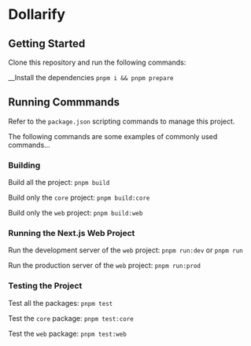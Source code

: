 # Dollarify

## Getting Started

Clone this repository and run the following commands:

\_\_Install the dependencies
`pnpm i && pnpm prepare`

## Running Commmands

Refer to the `package.json` scripting commands to manage this project.

The following commands are some examples of commonly used commands...

### Building

Build all the project:
`pnpm build`

Build only the `core` project:
`pnpm build:core`

Build only the `web` project:
`pnpm build:web`

### Running the Next.js Web Project

Run the development server of the `web` project:
`pnpm run:dev` or `pnpm run`

Run the production server of the `web` project:
`pnpm run:prod`

### Testing the Project

Test all the packages:
`pnpm test`

Test the `core` package:
`pnpm test:core`

Test the `web` package:
`pnpm test:web`
